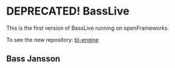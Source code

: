 # DEPRECATED! BassLive

This is the first version of BassLive running on openFrameworks.

To see the new repository: [bl-engine](https://github.com/bassjansson/bl-engine)

## Bass Jansson
